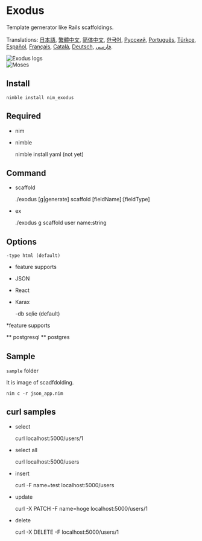 [日本語]: README.jp.md
[繁體中文]: README.zh-tw.md
[简体中文]: README.zh-cn.md
[한국어]: README.ko.md
[Русский]: README.ru.md
[Português]: README.pt.md
[Türkçe]: README.tr.md
[Español]: README.es.md
[Français]: README.fr.md
[Català]: README.ca.md
[Deutsch]: README.du.md
[فارسی]: README.fa.md

# Exodus

Template gernerator like Rails scaffoldings.


Translations: [日本語], [繁體中文], [简体中文], [한국어], [Русский], [Português], [Türkçe], [Español], [Français], [Català], [Deutsch], [فارسی].

<div class="centered">
<img src="https://i.imgur.com/rzYIP9u.png" alt="Exodus logs" />
</div>

<div class="centered">
<img src="https://i.imgur.com/eP4WhXZ.jpg" alt="Moses" />
</div>

## Install

	nimble install nim_exodus

## Required

- nim
- nimble

	nimble install yaml
  (not yet)

## Command

* scaffold

	./exodus [g|generate] scaffold [fieldName]:[fieldType]

* ex

	./exodus g scaffold user name:string

## Options

	-type html (default)

* feature supports

- JSON
- React
- Karax

	-db sqlie (default)

*feature supports

** postgresql
** postgres

## Sample

`sample` folder

It is image of scadfdolding.

	nim c -r json_app.nim

## curl samples

- select

	curl localhost:5000/users/1

- select all

	curl localhost:5000/users

- insert

	curl -F name=test localhost:5000/users

- update

	curl -X PATCH -F name=hoge localhost:5000/users/1

- delete

	curl -X DELETE -F localhost:5000/users/1

